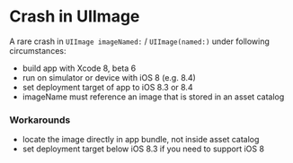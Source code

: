 # Crash in UIImage

A rare crash in `UIImage imageNamed:` / `UIImage(named:)` under following circumstances:
- build app with Xcode 8, beta 6
- run on simulator or device with iOS 8 (e.g. 8.4)
- set deployment target of app to iOS 8.3 or 8.4
- imageName must reference an image that is stored in an asset catalog

### Workarounds
- locate the image directly in app bundle, not inside asset catalog
- set deployment target below iOS 8.3 if you need to support iOS 8
